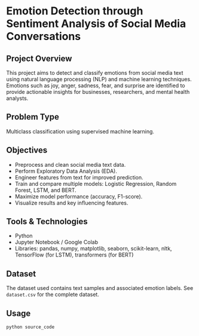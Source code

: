 # Emotion Detection through Sentiment Analysis of Social Media Conversations

## Project Overview
This project aims to detect and classify emotions from social media text using natural language processing (NLP) and machine learning techniques. Emotions such as joy, anger, sadness, fear, and surprise are identified to provide actionable insights for businesses, researchers, and mental health analysts.

## Problem Type
Multiclass classification using supervised machine learning.

## Objectives
- Preprocess and clean social media text data.
- Perform Exploratory Data Analysis (EDA).
- Engineer features from text for improved prediction.
- Train and compare multiple models: Logistic Regression, Random Forest, LSTM, and BERT.
- Maximize model performance (accuracy, F1-score).
- Visualize results and key influencing features.

## Tools & Technologies
- Python
- Jupyter Notebook / Google Colab
- Libraries: pandas, numpy, matplotlib, seaborn, scikit-learn, nltk, TensorFlow (for LSTM), transformers (for BERT)

## Dataset
The dataset used contains text samples and associated emotion labels. See `dataset.csv` for the complete dataset.

## Usage
```bash
python source_code
